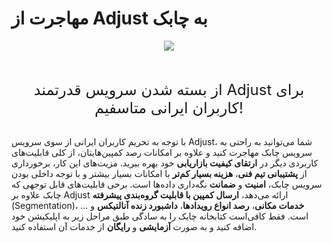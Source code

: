 # مهاجرت از Adjust به چابک

<p align="center"> 
	<img align="middle" src="https://user-images.githubusercontent.com/27139702/50142854-584e1780-02c0-11e9-88d6-b62bc8d654d3.png"/>
</p>

</br>

</br>

<div align="center"> <font size="5"> از بسته شدن سرویس قدرتمند Adjust برای کاربران ایرانی متاسفیم!
 </font> </div>
 
 </br>
 
با توجه به تحریم کاربران ایرانی از سوی سرویس Adjust، شما می‌توانید به راحتی به سرویس چابک مهاجرت کنید و علاوه بر امکانات رصد کمپین‌هایتان، از کلی قابلیت‌های کاربردی دیگر در **ارتقای کیفیت بازاریابی** خود بهره ببرید. مزیت‌های این کار، برخورداری از **پشتیبانی تیم فنی**،‌ **هزینه بسیار کم‌تر** با امکانات بسیار بیشتر و با توجه داخلی بودن سرویس چابک، **امنیت** و **ضمانت** نگه‌داری داده‌ها است. برخی قابلیت‌های قابل توجهی که چابک علاوه بر Adjust ارائه می‌دهد، **ارسال کمپین‌ با قابلیت گروه‌بندی پیشرفته** (Segmentation)، **خدمات مکانی**، **رصد‌ انواع رویداد‌ها**، **داشبورد زنده آنالتیکس** و ... است. فقط کافی‌است کتابخانه چابک را به سادگی طبق مراحل زیر به اپلیکیشن خود اضافه کنید و به صورت **آزمایشی** و **رایگان** از خدمات آن استفاده کنید.
